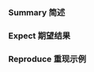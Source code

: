 <!-- 对于问题和 bug 反馈，为了能够快速的定位问题，请 **一定要** 增加 jsfidle/codepen 示例，可以在文档上点击示例右下角的链接生成对应的示例模板。 -->
### Summary 简述



### Expect 期望结果



### Reproduce 重现示例
<!-- Screenshots or JSFiddle links or sample code -->
<!-- 截图或JSFiddle链接或示例代码 -->

